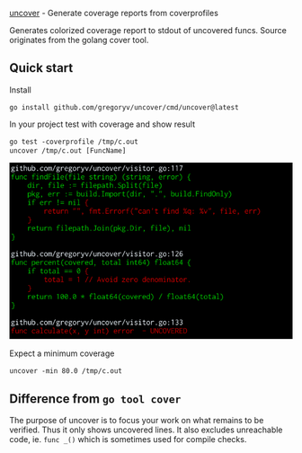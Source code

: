[uncover](https://godoc.org/github.com/gregoryv/uncover) - Generate coverage reports from coverprofiles

Generates colorized coverage report to stdout of uncovered funcs.
Source originates from the golang cover tool.

## Quick start

Install

    go install github.com/gregoryv/uncover/cmd/uncover@latest

In your project test with coverage and show result

    go test -coverprofile /tmp/c.out
    uncover /tmp/c.out [FuncName]

![screenshot](screenshot.png)

Expect a minimum coverage

    uncover -min 80.0 /tmp/c.out

## Difference from `go tool cover`

The purpose of uncover is to focus your work on what remains to be
verified. Thus it only shows uncovered lines. It also excludes
unreachable code, ie. `func _()` which is sometimes used for compile
checks.
